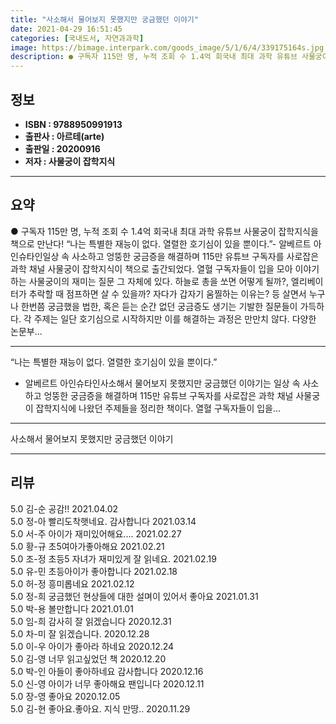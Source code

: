 ```yaml
---
title: "사소해서 물어보지 못했지만 궁금했던 이야기"
date: 2021-04-29 16:51:45
categories: [국내도서, 자연과과학]
image: https://bimage.interpark.com/goods_image/5/1/6/4/339175164s.jpg
description: ● 구독자 115만 명, 누적 조회 수 1.4억 회국내 최대 과학 유튜브 사물궁이 잡학지식을 책으로 만난다! “나는 특별한 재능이 없다. 열렬한 호기심이 있을 뿐이다.”- 알베르트 아인슈타인일상 속 사소하고 엉뚱한 궁금증을 해결하며 115만 유튜브 구독자를 사로잡은 과학 채널 사물궁이
---
```


## **정보**

- **ISBN : 9788950991913**
- **출판사 : 아르테(arte)**
- **출판일 : 20200916**
- **저자 : 사물궁이 잡학지식**

------



## **요약**

●  구독자 115만 명, 누적 조회 수 1.4억 회국내 최대 과학 유튜브 사물궁이 잡학지식을 책으로 만난다! “나는 특별한 재능이 없다. 열렬한 호기심이 있을 뿐이다.”- 알베르트 아인슈타인일상 속 사소하고 엉뚱한 궁금증을 해결하며 115만 유튜브 구독자를 사로잡은 과학 채널 사물궁이 잡학지식이 책으로 출간되었다. 열혈 구독자들이 입을 모아 이야기하는 사물궁이의 재미는 질문 그 자체에 있다. 하늘로 총을 쏘면 어떻게 될까?, 엘리베이터가 추락할 때 점프하면 살 수 있을까? 자다가 갑자기 움찔하는 이유는? 등 살면서 누구나 한번쯤 궁금했을 법한, 혹은 듣는 순간 없던 궁금증도 생기는 기발한 질문들이 가득하다. 각 주제는 일단 호기심으로 시작하지만 이를 해결하는 과정은 만만치 않다. 다양한 논문부...

------

“나는 특별한 재능이 없다. 열렬한 호기심이 있을 뿐이다.”
- 알베르트 아인슈타인사소해서 물어보지 못했지만 궁금했던 이야기는 일상 속 사소하고 엉뚱한 궁금증을 해결하며 115만 유튜브 구독자를 사로잡은 과학 채널 사물궁이 잡학지식에 나왔던 주제들을 정리한 책이다. 열혈 구독자들이 입을... 

------


사소해서 물어보지 못했지만 궁금했던 이야기 

------


## **리뷰** 

5.0 김-순 공감!! 2021.04.02 <br/>5.0 정-아 빨리도착햇네요. 감사합니다 2021.03.14 <br/>5.0 서-주 아이가 재미있어해요....
 2021.02.27 <br/>5.0 황-규 초5여아가좋아해요 2021.02.21 <br/>5.0 조-정 초등5 자녀가 재미있게 잘 읽네요. 2021.02.19 <br/>5.0 유-민 초등아이가 좋아합니다 2021.02.18 <br/>5.0 허-정 흥미롭네요 2021.02.12 <br/>5.0 정-희 궁금했던 현상들에 대한 설며이 있어서 좋아요 2021.01.31 <br/>5.0 박-용 볼만합니다 2021.01.01 <br/>5.0 임-희 감사히 잘 읽겠습니다  2020.12.31 <br/>5.0 차-미 잘 읽겠습니다. 2020.12.28 <br/>5.0 이-우 아이가 좋아라 하네요 2020.12.24 <br/>5.0 김-영 너무 읽고싶었던 책 2020.12.20 <br/>5.0 박-인 아들이 좋아하네요 감사합니다  2020.12.16 <br/>5.0 신-영 아이가 너무 좋아해요 팬입니다 2020.12.11 <br/>5.0 장-영 좋아요 2020.12.05 <br/>5.0 김-현 좋아요.좋아요. 지식 만땅..  2020.11.29 <br/>